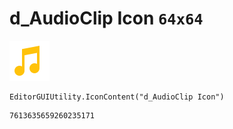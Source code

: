 # d_AudioClip Icon `64x64`
<img src="/img/d_AudioClip%20Icon.png" width=64 height=64>

``` CSharp
EditorGUIUtility.IconContent("d_AudioClip Icon")
```
```
7613635659260235171
```
